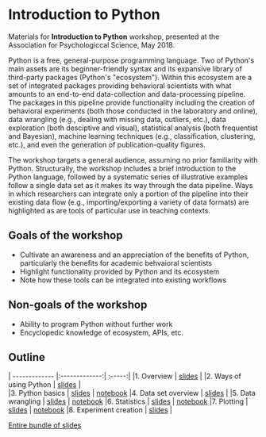 # Introduction to Python

Materials for **Introduction to Python** workshop, presented at the Association for Psychologiccal Science, May 2018.

Python is a free, general-purpose programming language.  Two of Python's main assets are its beginner-friendly syntax and its expansive library of third-party packages (Python's "ecosystem").  Within this ecosystem are a set of integrated packages providing behavioral scientists with what amounts to an end-to-end data-collection and data-processing pipeline.  The packages in this pipeline provide functionality including the creation of behavioral experiments (both those conducted in the laboratory and online), data wrangling (e.g., dealing with missing data, outliers, etc.), data exploration (both desciptive and visual), statistical analysis (both frequentist and Bayesian), machine learning techniques (e.g., classification, clustering, etc.), and even the generation of publication-quality figures.

The workshop targets a general audience, assuming no prior familiarity with Python.  Structurally, the workshop includes a brief introduction to the Python language, followed by a systematic series of illustrative examples follow a single data set as it makes its way through the data pipeline.  Ways in which researchers can integrate only a portion of the pipeline into their existing data flow (e.g., importing/exporting a variety of data formats) are highlighted as are tools of particular use in teaching contexts.

## Goals of the workshop
* Cultivate an awareness and an appreciation of the benefits of Python, particularly the benefits for academic behvaioral scientists
* Highlight functionality provided by Python and its ecosystem
* Note how these tools can be integrated into existing workflows

## Non-goals of the workshop
* Ability to program Python without further work
* Encyclopedic knowledge of ecosystem, APIs, etc.


## Outline

| ------------- |:-------------:| :-----:|
|1. Overview | [slides](./slides-1.pdf) | 
|2. Ways of using Python | [slides](./slides-2.pdf) |  
|3. Python basics | [slides](./slides-3.pdf) | [notebook](./notebook-3.ipynb)
|4. Data set overview | [slides](./slides-4.pdf) | 
|5. Data wrangling | [slides](./slides-5.pdf) | [notebook](./notebook-3.ipynb)
|6. Statistics | [slides](./slides-6.pdf) | [notebook](./notebook-3.ipynb)
|7. Plotting | [slides](./slides-7.pdf) | [notebook](./notebook-3.ipynb)
|8. Experiment creation | [slides](./slides-8.pdf) | 

[Entire bundle of slides](./slides-all.pdf)
